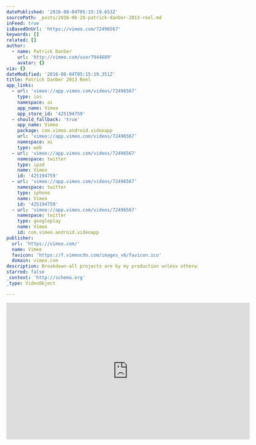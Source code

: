 ```yaml
---
datePublished: '2016-08-04T05:15:19.653Z'
sourcePath: _posts/2016-06-28-patrick-danber-2013-reel.md
inFeed: true
isBasedOnUrl: 'https://vimeo.com/72496567'
keywords: []
related: []
author:
  - name: Patrick Danber
    url: 'http://vimeo.com/user7944609'
    avatar: {}
via: {}
dateModified: '2016-08-04T05:15:19.351Z'
title: Patrick Danber 2013 Reel
app_links:
  - url: 'vimeo://app.vimeo.com/videos/72496567'
    type: ios
    namespace: ai
    app_name: Vimeo
    app_store_id: '425194759'
  - should_fallback: 'true'
    app_name: Vimeo
    package: com.vimeo.android.videoapp
    url: 'vimeo://app.vimeo.com/videos/72496567'
    namespace: ai
    type: web
  - url: 'vimeo://app.vimeo.com/videos/72496567'
    namespace: twitter
    type: ipad
    name: Vimeo
    id: '425194759'
  - url: 'vimeo://app.vimeo.com/videos/72496567'
    namespace: twitter
    type: iphone
    name: Vimeo
    id: '425194759'
  - url: 'vimeo://app.vimeo.com/videos/72496567'
    namespace: twitter
    type: googleplay
    name: Vimeo
    id: com.vimeo.android.videoapp
publisher:
  url: 'https://vimeo.com/'
  name: Vimeo
  favicon: 'https://f.vimeocdn.com/images_v6/favicon.ico'
  domain: vimeo.com
description: Breakdown-all projects are by my production unless otherwise noted.
starred: false
_context: 'http://schema.org'
_type: VideoObject

---
```

<iframe src="https://cdn.embedly.com/widgets/media.html?src=https%3A%2F%2Fplayer.vimeo.com%2Fvideo%2F72496567&amp;url=https%3A%2F%2Fvimeo.com%2F72496567&amp;image=http%3A%2F%2Fi.vimeocdn.com%2Fvideo%2F446394832_640.jpg&amp;key=b7d04c9b404c499eba89ee7072e1c4f7&amp;type=text%2Fhtml&amp;schema=vimeo" width="640" height="360" scrolling="no" frameborder="0" allowfullscreen="" style=""></iframe>